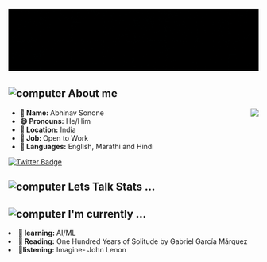 ![Header](header.gif "Header Image")

<h2><img src="https://github.com/meta-sapien/meta-sapien/blob/102d1ea7df7207ec9f3a6927f903fe0ab7c90b28/img1.gif" alt="computer" width="80"> About me </h2>

<div >
  <img src="https://github-readme-stats.vercel.app/api?username=meta-sapien&&show_icons=true&title_color=ffffff&icon_color=bb2acf&text_color=daf7dc&bg_color=151515" align="right">

<ul>
  <li><b>👤 Name: </b> Abhinav Sonone</li>
  <li><b>😄 Pronouns:</b>  He/Him</li>
  <li><b>📍 Location:</b> India</li>
  <li><b>💼 Job: </b>Open to Work</li>
  <li><b>📣 Languages:</b> English, Marathi and Hindi</li>
</ul>

</div>

<a href="https://twitter.com/Abhinav_Sonone"><img src="https://img.shields.io/badge/Abhinav_Sonone_%20-%231DA1F2.svg?&style=for-the-badge&logo=Twitter&logoColor=white" alt="Twitter Badge"></a>

<h2><img src="https://github.com/meta-sapien/meta-sapien/blob/3d4f46b5c2df2cb025341f8de75ea1a56e21b14a/img2.gif" alt="computer" width="80"> Lets Talk Stats ...</h2>

<h2><img src="https://github.com/meta-sapien/meta-sapien/blob/86ae381cc12dd43b5270c58e09a65b21888167ed/img3.gif" alt="computer" width="80"> I'm currently ...</h2>

<li><b>📖 learning: </b> AI/ML</li>
  <li><b>📖 Reading:</b>  One Hundred Years of Solitude by Gabriel García Márquez</li>
  <li><b>🎵listening:</b> Imagine- John Lenon</li>
